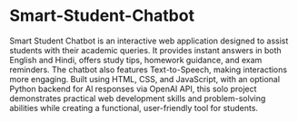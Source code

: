 # Smart-Student-Chatbot

Smart Student Chatbot is an interactive web application designed to assist students with their academic queries. It provides instant answers in both English and Hindi, offers study tips, homework guidance, and exam reminders. The chatbot also features Text-to-Speech, making interactions more engaging. Built using HTML, CSS, and JavaScript, with an optional Python backend for Al responses via OpenAI API, this solo project demonstrates practical web development skills and problem-solving abilities while creating a functional, user-friendly tool for students.
